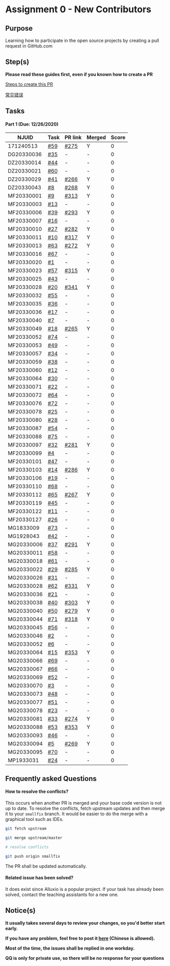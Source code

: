 # Assignment 0 - New Contributors

## Purpose

Learning how to participate in the open source projects by creating a pull request in GitHub.com

## Step(s)

**Please read these guides first, even if you known how to create a PR**

[Steps to create this PR](How-To.md)

[常见错误](Errors.md)

## Tasks

#### Part 1 (Due: 12/26/2020)

| NJUID | Task | PR link | Merged | Score |
|---|---|---|---|---|
171240513 |[#59](https://github.com/PasaLab/MR-Course-Assignments/blob/fall-2020/issue_list.md#task-59) | [#275](https://github.com/fluid-cloudnative/fluid/pull/275) | Y | 0 |
DG20330036 |[#35](https://github.com/PasaLab/MR-Course-Assignments/blob/fall-2020/issue_list.md#task-35) | - | - | 0 |
DZ20330014 |[#44](https://github.com/PasaLab/MR-Course-Assignments/blob/fall-2020/issue_list.md#task-44) | - | - | 0 |
DZ20330021 |[#60](https://github.com/PasaLab/MR-Course-Assignments/blob/fall-2020/issue_list.md#task-60) | - | - | 0 |
DZ20330029 |[#41](https://github.com/PasaLab/MR-Course-Assignments/blob/fall-2020/issue_list.md#task-41) | [#266](https://github.com/fluid-cloudnative/fluid/pull/266) | Y | 0 |
DZ20330043 |[#8](https://github.com/PasaLab/MR-Course-Assignments/blob/fall-2020/issue_list.md#task-8) | [ #268](https://github.com/fluid-cloudnative/fluid/pull/268) | Y | 0 |
MF20330001 |[#9](https://github.com/PasaLab/MR-Course-Assignments/blob/fall-2020/issue_list.md#task-9) | [#313](https://github.com/fluid-cloudnative/fluid/pull/313) | Y | 0 |
MF20330003 |[#13](https://github.com/PasaLab/MR-Course-Assignments/blob/fall-2020/issue_list.md#task-13) | - | - | 0 |
MF20330006 |[#39](https://github.com/PasaLab/MR-Course-Assignments/blob/fall-2020/issue_list.md#task-39) | [#293](https://github.com/fluid-cloudnative/fluid/pull/293) | Y | 0 |
MF20330007 |[#16](https://github.com/PasaLab/MR-Course-Assignments/blob/fall-2020/issue_list.md#task-16) | - | - | 0 |
MF20330010 |[#27](https://github.com/PasaLab/MR-Course-Assignments/blob/fall-2020/issue_list.md#task-27) | [#282](https://github.com/fluid-cloudnative/fluid/pull/282) | Y | 0 |
MF20330011 |[#10](https://github.com/PasaLab/MR-Course-Assignments/blob/fall-2020/issue_list.md#task-10) | [#317](https://github.com/fluid-cloudnative/fluid/pull/317)  | Y | 0 |
MF20330013 |[#63](https://github.com/PasaLab/MR-Course-Assignments/blob/fall-2020/issue_list.md#task-63) | [#272](https://github.com/fluid-cloudnative/fluid/pull/272) | Y | 0 |
MF20330016 |[#67](https://github.com/PasaLab/MR-Course-Assignments/blob/fall-2020/issue_list.md#task-67) | - | - | 0 |
MF20330020 |[#1](https://github.com/PasaLab/MR-Course-Assignments/blob/fall-2020/issue_list.md#task-1) | - | - | 0 |
MF20330023 |[#57](https://github.com/PasaLab/MR-Course-Assignments/blob/fall-2020/issue_list.md#task-57) | [#315](https://github.com/fluid-cloudnative/fluid/pull/315) | Y | 0 |
MF20330025 |[#43](https://github.com/PasaLab/MR-Course-Assignments/blob/fall-2020/issue_list.md#task-43) | - | - | 0 |
MF20330028 |[#20](https://github.com/PasaLab/MR-Course-Assignments/blob/fall-2020/issue_list.md#task-20) | [#341](https://github.com/fluid-cloudnative/fluid/pull/341) | Y | 0 |
MF20330032 |[#55](https://github.com/PasaLab/MR-Course-Assignments/blob/fall-2020/issue_list.md#task-55) | - | - | 0 |
MF20330035 |[#36](https://github.com/PasaLab/MR-Course-Assignments/blob/fall-2020/issue_list.md#task-36) | - | - | 0 |
MF20330036 |[#17](https://github.com/PasaLab/MR-Course-Assignments/blob/fall-2020/issue_list.md#task-17) | - | - | 0 |
MF20330040 |[#7](https://github.com/PasaLab/MR-Course-Assignments/blob/fall-2020/issue_list.md#task-7) | - | - | 0 |
MF20330049 |[#18](https://github.com/PasaLab/MR-Course-Assignments/blob/fall-2020/issue_list.md#task-18) | [#265](https://github.com/fluid-cloudnative/fluid/pull/265#issue-509854555) | Y | 0 |
MF20330052 |[#74](https://github.com/PasaLab/MR-Course-Assignments/blob/fall-2020/issue_list.md#task-74) | - | - | 0 |
MF20330053 |[#49](https://github.com/PasaLab/MR-Course-Assignments/blob/fall-2020/issue_list.md#task-49) | - | - | 0 |
MF20330057 |[#34](https://github.com/PasaLab/MR-Course-Assignments/blob/fall-2020/issue_list.md#task-34) | - | - | 0 |
MF20330059 |[#38](https://github.com/PasaLab/MR-Course-Assignments/blob/fall-2020/issue_list.md#task-38) | - | - | 0 |
MF20330060 |[#12](https://github.com/PasaLab/MR-Course-Assignments/blob/fall-2020/issue_list.md#task-12) | - | - | 0 |
MF20330064 |[#30](https://github.com/PasaLab/MR-Course-Assignments/blob/fall-2020/issue_list.md#task-30) | - | - | 0 |
MF20330071 |[#22](https://github.com/PasaLab/MR-Course-Assignments/blob/fall-2020/issue_list.md#task-22) | - | - | 0 |
MF20330072 |[#64](https://github.com/PasaLab/MR-Course-Assignments/blob/fall-2020/issue_list.md#task-64) | - | - | 0 |
MF20330076 |[#72](https://github.com/PasaLab/MR-Course-Assignments/blob/fall-2020/issue_list.md#task-72) | - | - | 0 |
MF20330078 |[#25](https://github.com/PasaLab/MR-Course-Assignments/blob/fall-2020/issue_list.md#task-25) | - | - | 0 |
MF20330080 |[#28](https://github.com/PasaLab/MR-Course-Assignments/blob/fall-2020/issue_list.md#task-28) | - | - | 0 |
MF20330087 |[#54](https://github.com/PasaLab/MR-Course-Assignments/blob/fall-2020/issue_list.md#task-54) | - | - | 0 |
MF20330088 |[#75](https://github.com/PasaLab/MR-Course-Assignments/blob/fall-2020/issue_list.md#task-75) | - | - | 0 |
MF20330097 |[#32](https://github.com/PasaLab/MR-Course-Assignments/blob/fall-2020/issue_list.md#task-32) | [#281](https://github.com/fluid-cloudnative/fluid/pull/281) | Y | 0 |
MF20330099 |[#4](https://github.com/PasaLab/MR-Course-Assignments/blob/fall-2020/issue_list.md#task-4) | - | - | 0 |
MF20330101 |[#47](https://github.com/PasaLab/MR-Course-Assignments/blob/fall-2020/issue_list.md#task-47) | - | - | 0 |
MF20330103 |[#14](https://github.com/PasaLab/MR-Course-Assignments/blob/fall-2020/issue_list.md#task-14) | [#286](https://github.com/fluid-cloudnative/fluid/pull/286) | Y | 0 |
MF20330106 |[#19](https://github.com/PasaLab/MR-Course-Assignments/blob/fall-2020/issue_list.md#task-19) | - | - | 0 |
MF20330110 |[#68](https://github.com/PasaLab/MR-Course-Assignments/blob/fall-2020/issue_list.md#task-68) | - | - | 0 |
MF20330112 |[#65](https://github.com/PasaLab/MR-Course-Assignments/blob/fall-2020/issue_list.md#task-65) | [#267](https://github.com/fluid-cloudnative/fluid/pull/267) | Y | 0 |
MF20330119 |[#45](https://github.com/PasaLab/MR-Course-Assignments/blob/fall-2020/issue_list.md#task-45) | - | - | 0 |
MF20330122 |[#11](https://github.com/PasaLab/MR-Course-Assignments/blob/fall-2020/issue_list.md#task-11) | - | - | 0 |
MF20330127 |[#26](https://github.com/PasaLab/MR-Course-Assignments/blob/fall-2020/issue_list.md#task-26) | - | - | 0 |
MG1833009 |[#73](https://github.com/PasaLab/MR-Course-Assignments/blob/fall-2020/issue_list.md#task-73) | - | - | 0 |
MG1928043 |[#42](https://github.com/PasaLab/MR-Course-Assignments/blob/fall-2020/issue_list.md#task-42) | - | - | 0 |
MG20330006 |[#37](https://github.com/PasaLab/MR-Course-Assignments/blob/fall-2020/issue_list.md#task-37) | [#291](https://github.com/fluid-cloudnative/fluid/pull/291) | Y | 0 |
MG20330011 |[#58](https://github.com/PasaLab/MR-Course-Assignments/blob/fall-2020/issue_list.md#task-58) | - | - | 0 |
MG20330018 |[#61](https://github.com/PasaLab/MR-Course-Assignments/blob/fall-2020/issue_list.md#task-61) | - | - | 0 |
MG20330022 |[#29](https://github.com/PasaLab/MR-Course-Assignments/blob/fall-2020/issue_list.md#task-29) | [#285](https://github.com/fluid-cloudnative/fluid/pull/285#issue-511460298) | Y | 0 |
MG20330026 |[#31](https://github.com/PasaLab/MR-Course-Assignments/blob/fall-2020/issue_list.md#task-31) | - | - | 0 |
MG20330028 |[#62](https://github.com/PasaLab/MR-Course-Assignments/blob/fall-2020/issue_list.md#task-62) | [#331](https://github.com/fluid-cloudnative/fluid/pull/331) | Y | 0 |
MG20330036 |[#21](https://github.com/PasaLab/MR-Course-Assignments/blob/fall-2020/issue_list.md#task-21) | - | - | 0 |
MG20330038 |[#40](https://github.com/PasaLab/MR-Course-Assignments/blob/fall-2020/issue_list.md#task-40) | [#303](https://github.com/fluid-cloudnative/fluid/pull/303) | Y | 0 |
MG20330040 |[#50](https://github.com/PasaLab/MR-Course-Assignments/blob/fall-2020/issue_list.md#task-50) | [#279](https://github.com/fluid-cloudnative/fluid/pull/279) | Y | 0 |
MG20330044 |[#71](https://github.com/PasaLab/MR-Course-Assignments/blob/fall-2020/issue_list.md#task-71) | [#318](https://github.com/fluid-cloudnative/fluid/pull/318) | Y | 0 |
MG20330045 |[#56](https://github.com/PasaLab/MR-Course-Assignments/blob/fall-2020/issue_list.md#task-56) | - | - | 0 |
MG20330046 |[#2](https://github.com/PasaLab/MR-Course-Assignments/blob/fall-2020/issue_list.md#task-2) | - | - | 0 |
MG20330052 |[#6](https://github.com/PasaLab/MR-Course-Assignments/blob/fall-2020/issue_list.md#task-6) | - | - | 0 |
MG20330064 |[#15](https://github.com/PasaLab/MR-Course-Assignments/blob/fall-2020/issue_list.md#task-15) | [#353](https://github.com/fluid-cloudnative/fluid/pull/353) | Y | 0 |
MG20330066 |[#69](https://github.com/PasaLab/MR-Course-Assignments/blob/fall-2020/issue_list.md#task-69) | - | - | 0 |
MG20330067 |[#66](https://github.com/PasaLab/MR-Course-Assignments/blob/fall-2020/issue_list.md#task-66) | - | - | 0 |
MG20330069 |[#52](https://github.com/PasaLab/MR-Course-Assignments/blob/fall-2020/issue_list.md#task-52) | - | - | 0 |
MG20330070 |[#3](https://github.com/PasaLab/MR-Course-Assignments/blob/fall-2020/issue_list.md#task-3) | - | - | 0 |
MG20330073 |[#48](https://github.com/PasaLab/MR-Course-Assignments/blob/fall-2020/issue_list.md#task-48) | - | - | 0 |
MG20330077 |[#51](https://github.com/PasaLab/MR-Course-Assignments/blob/fall-2020/issue_list.md#task-51) | - | - | 0 |
MG20330078 |[#23](https://github.com/PasaLab/MR-Course-Assignments/blob/fall-2020/issue_list.md#task-23) | - | - | 0 |
MG20330081 |[#33](https://github.com/PasaLab/MR-Course-Assignments/blob/fall-2020/issue_list.md#task-33) | [#274](https://github.com/fluid-cloudnative/fluid/pull/274#pullrequestreview-517446807) | Y | 0 |
MG20330088 |[#53](https://github.com/PasaLab/MR-Course-Assignments/blob/fall-2020/issue_list.md#task-53) | [#353](https://github.com/fluid-cloudnative/fluid/pull/353) | Y | 0 |
MG20330093 |[#46](https://github.com/PasaLab/MR-Course-Assignments/blob/fall-2020/issue_list.md#task-46) | - | - | 0 |
MG20330094 |[#5](https://github.com/PasaLab/MR-Course-Assignments/blob/fall-2020/issue_list.md#task-5) | [#269](https://github.com/fluid-cloudnative/fluid/pull/269) | Y | 0 |
MG20330095 |[#70](https://github.com/PasaLab/MR-Course-Assignments/blob/fall-2020/issue_list.md#task-70) | - | - | 0 |
MP1933031 |[#24](https://github.com/PasaLab/MR-Course-Assignments/blob/fall-2020/issue_list.md#task-24) | - | - | 0 |



## Frequently asked Questions

#### How to resolve the conflicts?

This occurs when another PR is merged and your base code version is not up to date. To resolve the conflicts, fetch upstream updates and then merge it to your `smallfix` branch. It would be easier to do the merge with a graphical tool such as IDEs.

```bash
git fetch upstream

git merge upstream/master

# resolve conflicts

git push origin smallfix
```

The PR shall be updated automatically.

#### Related issue has been solved?

It does exist since Alluxio is a popular project. If your task has already been solved, contact the teaching assistants for a new one.

## Notice(s)

**It usually takes several days to review your changes, so you'd better start early.**

**If you have any problem, feel free to post it [here](https://github.com/PasaLab/MR-Course-Assignments/blob/fall-2020/issue_list.md###task-1/issues/new?template=question-template.md) (Chinese is allowed).**

**Most of the time, the issues shall be replied in one workday.**

**QQ is only for private use, so there will be no response for your questions**
